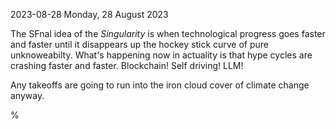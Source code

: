2023-08-28 Monday, 28 August 2023

The SFnal idea of the *Singularity* is when technological progress goes faster and faster until it disappears up the hockey stick curve of pure unknoweabilty. What's happening now in actuality is that hype cycles are crashing faster and faster. Blockchain! Self driving! LLM! 

Any takeoffs are going to run into the iron cloud cover of climate change anyway.

%
